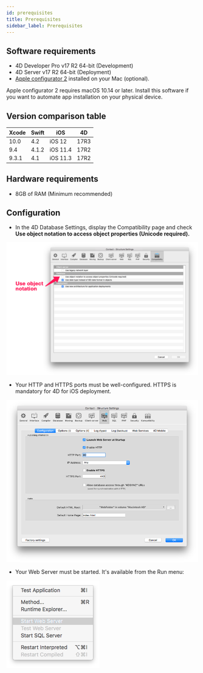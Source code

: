 ```yaml
---
id: prerequisites
title: Prerequisites
sidebar_label: Prerequisites
---
```

## Software requirements

* 4D Developer Pro v17 R2 64-bit (Development)
* 4D Server v17 R2 64-bit (Deployment) 
* [Apple configurator 2](https://itunes.apple.com/us/app/apple-configurator-2/id1037126344) installed on your Mac (optional). 

Apple configurator 2 requires macOS 10.14 or later. Install this software if you want to automate app installation on your physical device.

## Version comparison table

| Xcode | Swift | iOS      | 4D   |
| ----- | ----- | -------- | ---- |
| 10.0  | 4.2   | iOS 12   | 17R3 |
| 9.4   | 4.1.2 | iOS 11.4 | 17R2 |
| 9.3.1 | 4.1   | iOS 11.3 | 17R2 |

## Hardware requirements

* 8GB of RAM (Minimum recommended)

## Configuration

* In the 4D Database Settings, display the Compatibility page and check **Use object notation to access object properties (Unicode required).**

![Use object notation](assets/prerequisites/Use-object-notation.png)

* Your HTTP and HTTPS ports must be well-configured. HTTPS is mandatory for 4D for iOS deployment.

![Web Configuration](assets/prerequisites/Web-Configuration.png)

* Your Web Server must be started. It's available from the Run menu:

![Start web server](assets/prerequisites/Start-web-server.png)